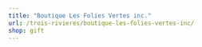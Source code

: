 ```yaml
---
title: "Boutique Les Folies Vertes inc."
url: /trois-rivieres/boutique-les-folies-vertes-inc/
shop: gift
---
```

